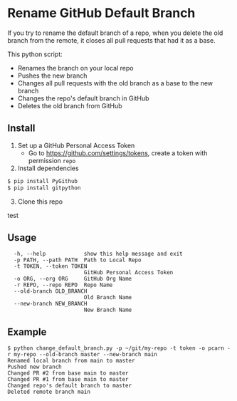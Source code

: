 # Rename GitHub Default Branch

If you try to rename the default branch of a repo, when you delete the old branch from the remote, it closes all pull requests that had it as a base.

This python script:
* Renames the branch on your local repo
* Pushes the new branch
* Changes all pull requests with the old branch as a base to the new branch
* Changes the repo's default branch in GitHub
* Deletes the old branch from GitHub

## Install
1. Set up a GitHub Personal Access Token
    * Go to https://github.com/settings/tokens, create a token with permission `repo`
2. Install dependencies
```bash
$ pip install PyGithub
$ pip install gitpython
```
3. Clone this repo



test
## Usage
```
  -h, --help            show this help message and exit
  -p PATH, --path PATH  Path to Local Repo
  -t TOKEN, --token TOKEN
                        GitHub Personal Access Token
  -o ORG, --org ORG     GitHub Org Name
  -r REPO, --repo REPO  Repo Name
  --old-branch OLD_BRANCH
                        Old Branch Name
  --new-branch NEW_BRANCH
                        New Branch Name
```

## Example
```
$ python change_default_branch.py -p ~/git/my-repo -t token -o pcarn -r my-repo --old-branch master --new-branch main
Renamed local branch from main to master
Pushed new branch
Changed PR #2 from base main to master
Changed PR #1 from base main to master
Changed repo's default branch to master
Deleted remote branch main
```

